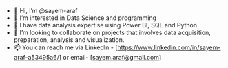 - 👋 Hi, I’m @sayem-araf
- 👀 I’m interested in Data Science and programming 
- 🌱 I have data analysis expertise using Power BI, SQL and Python
- 💞️ I’m looking to collaborate on projects that involves data acquisition, preparation, analysis and visualization.
- 📫 You can reach me via LinkedIn - [https://www.linkedin.com/in/sayem-araf-a53495a6/] or email- [sayem.araf@gmail.com]

<!---
sayem-araf/sayem-araf is a ✨ special ✨ repository because its `README.md` (this file) appears on your GitHub profile.
You can click the Preview link to take a look at your changes.
--->
